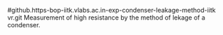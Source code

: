 #github.https-bop-iitk.vlabs.ac.in-exp-condenser-leakage-method-iitk vr.git
Measurement of high resistance by the method of lekage of a condenser.
